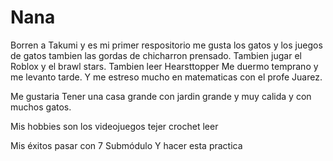 # Nana
Borren a Takumi y es mi primer respositorio
me gusta los gatos y los juegos de gatos tambien las gordas de chicharron prensado.
Tambien jugar el Roblox y el brawl stars.
Tambien leer Hearsttopper 
Me duermo temprano y me levanto tarde.
Y me estreso mucho en matematicas con el profe Juarez.

Me gustaria Tener una casa grande con jardin grande y muy calida y con muchos gatos.

Mis hobbies son 
los videojuegos 
tejer crochet 
leer 

Mis éxitos pasar con 7 Submódulo
Y hacer esta practica 

